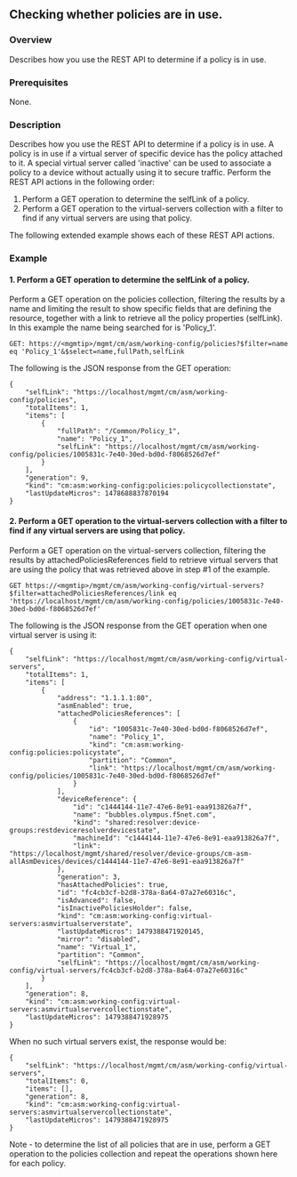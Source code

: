## Checking whether policies are in use.

### Overview
Describes how you use the REST API to determine if a policy is in use.

### Prerequisites
None.
### Description
Describes how you use the REST API to determine if a policy is in use.
A policy is in use if a virtual server of specific device has the policy attached to it.
A special virtual server called 'inactive' can be used to associate a policy to a device without actually using it to secure traffic.
Perform the REST API actions in the following order:
1. Perform a GET operation to determine the selfLink of a policy.
2. Perform a GET operation to the virtual-servers collection with a filter to find if any virtual servers are using that policy.

The following extended example shows each of these REST API actions.
### Example
#### 1. Perform a GET operation to determine the selfLink of a policy.
Perform a GET operation on the policies collection, filtering the results by a name and limiting the result to show specific fields that are defining the resource, together with a link to retrieve all the policy properties (selfLink). In this example the name being searched for is 'Policy_1'.
```
GET: https://<mgmtip>/mgmt/cm/asm/working-config/policies?$filter=name eq 'Policy_1'&$select=name,fullPath,selfLink
```
The following is the JSON response from the GET operation:
```
{
    "selfLink": "https://localhost/mgmt/cm/asm/working-config/policies",
    "totalItems": 1,
    "items": [
        {
            "fullPath": "/Common/Policy_1",
            "name": "Policy_1",
            "selfLink": "https://localhost/mgmt/cm/asm/working-config/policies/1005831c-7e40-30ed-bd0d-f8068526d7ef"
        }
    ],
    "generation": 9,
    "kind": "cm:asm:working-config:policies:policycollectionstate",
    "lastUpdateMicros": 1478688837870194
}
```
#### 2. Perform a GET operation to the virtual-servers collection with a filter to find if any virtual servers are using that policy.
Perform a GET operation on the virtual-servers collection, filtering the results by attachedPoliciesReferences field to retrieve virtual servers that are using the policy that was retrieved above in step #1 of the example.
```
GET https://<mgmtip>/mgmt/cm/asm/working-config/virtual-servers?$filter=attachedPoliciesReferences/link eq 'https://localhost/mgmt/cm/asm/working-config/policies/1005831c-7e40-30ed-bd0d-f8068526d7ef'
```
The following is the JSON response from the GET operation when one virtual server is using it:
```
{
    "selfLink": "https://localhost/mgmt/cm/asm/working-config/virtual-servers",
    "totalItems": 1,
    "items": [
        {
            "address": "1.1.1.1:80",
            "asmEnabled": true,
            "attachedPoliciesReferences": [
                {
                    "id": "1005831c-7e40-30ed-bd0d-f8068526d7ef",
                    "name": "Policy_1",
                    "kind": "cm:asm:working-config:policies:policystate",
                    "partition": "Common",
                    "link": "https://localhost/mgmt/cm/asm/working-config/policies/1005831c-7e40-30ed-bd0d-f8068526d7ef"
                }
            ],
            "deviceReference": {
                "id": "c1444144-11e7-47e6-8e91-eaa913826a7f",
                "name": "bubbles.olympus.f5net.com",
                "kind": "shared:resolver:device-groups:restdeviceresolverdevicestate",
                "machineId": "c1444144-11e7-47e6-8e91-eaa913826a7f",
                "link": "https://localhost/mgmt/shared/resolver/device-groups/cm-asm-allAsmDevices/devices/c1444144-11e7-47e6-8e91-eaa913826a7f"
            },
            "generation": 3,
            "hasAttachedPolicies": true,
            "id": "fc4cb3cf-b2d8-378a-8a64-07a27e60316c",
            "isAdvanced": false,
            "isInactivePoliciesHolder": false,
            "kind": "cm:asm:working-config:virtual-servers:asmvirtualserverstate",
            "lastUpdateMicros": 1479388471920145,
            "mirror": "disabled",
            "name": "Virtual_1",
            "partition": "Common",
            "selfLink": "https://localhost/mgmt/cm/asm/working-config/virtual-servers/fc4cb3cf-b2d8-378a-8a64-07a27e60316c"
        }
    ],
    "generation": 8,
    "kind": "cm:asm:working-config:virtual-servers:asmvirtualservercollectionstate",
    "lastUpdateMicros": 1479388471928975
}
```
When no such virtual servers exist, the response would be:
```
{
    "selfLink": "https://localhost/mgmt/cm/asm/working-config/virtual-servers",
    "totalItems": 0,
    "items": [],
    "generation": 8,
    "kind": "cm:asm:working-config:virtual-servers:asmvirtualservercollectionstate",
    "lastUpdateMicros": 1479388471928975
}
```
Note - to determine the list of all policies that are in use, perform a GET operation to the policies collection and repeat the operations shown here for each policy.
